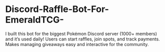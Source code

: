 # Discord-Raffle-Bot-For-EmeraldTCG-
I built this bot for the biggest Pokémon Discord server (1000+ members) and it’s used daily! Users can start raffles, join spots, and track payments. Makes managing giveaways easy and interactive for the community.
